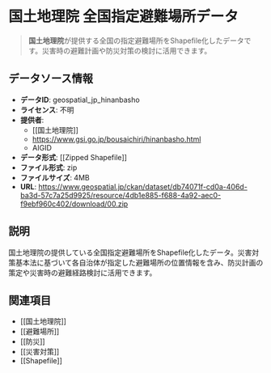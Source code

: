 # 国土地理院 全国指定避難場所データ

> **国土地理院**が提供する全国の指定避難場所をShapefile化したデータです。災害時の避難計画や防災対策の検討に活用できます。

## データソース情報

- **データID**: geospatial_jp_hinanbasho
- **ライセンス**: 不明
- **提供者**:
  - [[国土地理院]]
  - https://www.gsi.go.jp/bousaichiri/hinanbasho.html
  - AIGID
- **データ形式**: [[Zipped Shapefile]]
- **ファイル形式**: zip
- **ファイルサイズ**: 4MB
- **URL**: https://www.geospatial.jp/ckan/dataset/db74071f-cd0a-406d-ba3d-57c7a25d9925/resource/4db1e885-f688-4a92-aec0-f9ebf960c402/download/00.zip

## 説明

国土地理院の提供している全国指定避難場所をShapefile化したデータ。災害対策基本法に基づいて各自治体が指定した避難場所の位置情報を含み、防災計画の策定や災害時の避難経路検討に活用できます。

## 関連項目

- [[国土地理院]]
- [[避難場所]]
- [[防災]]
- [[災害対策]]
- [[Shapefile]]
